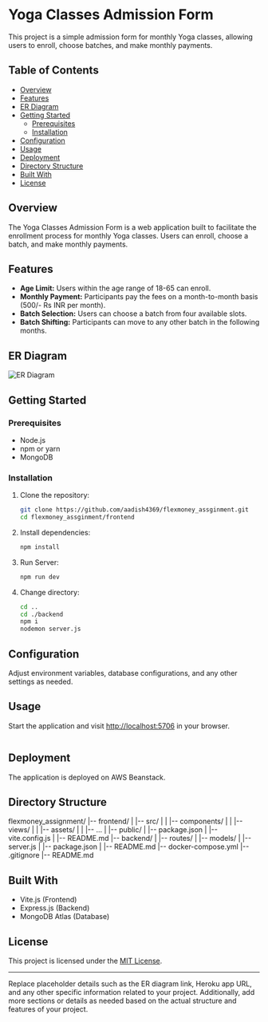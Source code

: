 

# Yoga Classes Admission Form

This project is a simple admission form for monthly Yoga classes, allowing users to enroll, choose batches, and make monthly payments.

## Table of Contents

- [Overview](#overview)
- [Features](#features)
- [ER Diagram](#er-diagram)
- [Getting Started](#getting-started)
  - [Prerequisites](#prerequisites)
  - [Installation](#installation)
- [Configuration](#configuration)
- [Usage](#usage)
- [Deployment](#deployment)
- [Directory Structure](#directory-structure)
- [Built With](#built-with)
- [License](#license)

## Overview

The Yoga Classes Admission Form is a web application built to facilitate the enrollment process for monthly Yoga classes. Users can enroll, choose a batch, and make monthly payments.

## Features

- **Age Limit:** Users within the age range of 18-65 can enroll.
- **Monthly Payment:** Participants pay the fees on a month-to-month basis (500/- Rs INR per month).
- **Batch Selection:** Users can choose a batch from four available slots.
- **Batch Shifting:** Participants can move to any other batch in the following months.

## ER Diagram
![ER Diagram]([https://github.com/aadish4369/flexmoney_assginment/blob/main/image.png])




## Getting Started

### Prerequisites

- Node.js
- npm or yarn
- MongoDB

### Installation

1. Clone the repository:

   ```bash
   git clone https://github.com/aadish4369/flexmoney_assginment.git
   cd flexmoney_assginment/frontend
   ```

2. Install dependencies:

   ```bash
   npm install
   ```
3. Run Server:

   ```bash
   npm run dev
   ```
   

4. Change directory:

   ```bash
   cd ..
   cd ./backend
   npm i
   nodemon server.js
   ```

## Configuration

Adjust environment variables, database configurations, and any other settings as needed.

## Usage

Start the application and visit [http://localhost:5706](http://localhost:5706) in your browser.

```bash

```

## Deployment

The application is deployed on AWS Beanstack.

## Directory Structure
flexmoney_assignment/
|-- frontend/
|   |-- src/
|   |   |-- components/
|   |   |-- views/
|   |   |-- assets/
|   |   |-- ...
|   |-- public/
|   |-- package.json
|   |-- vite.config.js
|   |-- README.md
|-- backend/
|   |-- routes/
|   |-- models/
|   |-- server.js
|   |-- package.json
|   |-- README.md
|-- docker-compose.yml
|-- .gitignore
|-- README.md




## Built With

- Vite.js (Frontend)
- Express.js (Backend)
- MongoDB Atlas (Database)

## License

This project is licensed under the [MIT License](LICENSE).

---

Replace placeholder details such as the ER diagram link, Heroku app URL, and any other specific information related to your project. Additionally, add more sections or details as needed based on the actual structure and features of your project.
